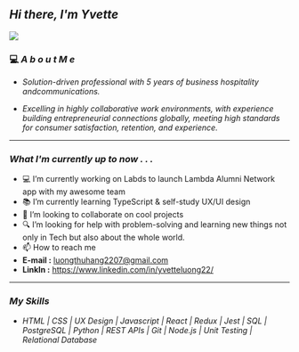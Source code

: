 ## *Hi there, I'm Yvette*

<!-- <img src="https://media.giphy.com/media/4N3lQozOH2STZdDsOe/giphy.gif"> -->
<img src='https://media.giphy.com/media/UtnxCnjWAOL1J6TNUR/giphy.gif'>

### 💻 **_A b o u t M e_**

- _Solution-driven professional with 5 years of business hospitality andcommunications._

- _Excelling in highly collaborative work environments, with experience building entrepreneurial connections globally, meeting high standards for consumer satisfaction, retention, and experience._


---

### _*What I'm currently up to now . . .*_

- 💻 I’m currently working on Labds to launch Lambda Alumni Network app with my awesome team
- 📚 I’m currently learning TypeScript & self-study UX/UI design
- 📌 I’m looking to collaborate on cool projects
- 🔍 I’m looking for help with problem-solving and learning new things not only in Tech but also about the whole world.
- 📫 How to reach me
- **E-mail :** luongthuhang2207@gmail.com
- **LinkIn :** https://www.linkedin.com/in/yvetteluong22/

---

### _*My Skills*_

- *HTML | CSS | UX Design |
Javascript | React | Redux | Jest | SQL | PostgreSQL | Python | REST APIs | Git | Node.js | Unit Testing | Relational Database*

